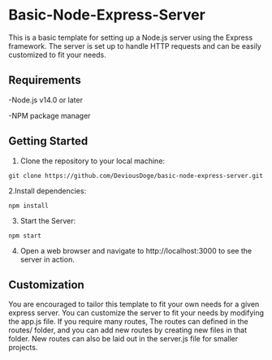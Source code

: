 # Basic-Node-Express-Server

This is a basic template for setting up a Node.js server using the Express framework. The server is set up to handle HTTP requests and can be easily customized to fit your needs.

## Requirements

-Node.js v14.0 or later

-NPM package manager

## Getting Started 

1. Clone the repository to your local machine:

``` 
git clone https://github.com/DeviousDoge/basic-node-express-server.git
```

2.Install dependencies:

```
npm install
```

3. Start the Server:

```
npm start
```

4. Open a web browser and navigate to http://localhost:3000 to see the server in action.

## Customization 

You are encouraged to tailor this template to fit your own needs for a given express server. You can customize the server to fit your needs by modifying the app.js file. If you require many routes, The routes can defined in the routes/ folder, and you can add new routes by creating new files in that folder. New routes can also be laid out in the server.js file for smaller projects.

